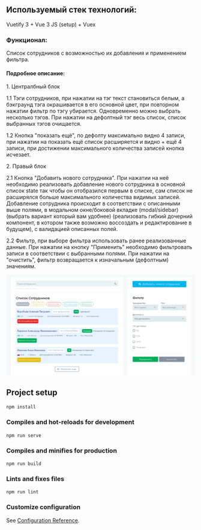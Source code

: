 <h2>Используемый стек технологий:</h2>
<p>Vuetify 3 + Vue 3 JS (setup) + Vuex</p>
<h3>Функционал:</h4>
<p>Cписок сотрудников с возможностью их добавления и применением фильтра.</p>

<h4>Подробное описание:</h4>

<p>1. Централбный блок</p> 
   <p>1.1 Тэги сотрудников, при нажатии на тэг текст становиться белым, а бэкграунд тэга окрашивается в его основной цвет, при повторном нажатии фильтр по тэгу                  убирается. Одновременно можно выбрать несколько тэгов. При нажатии на дефолтный тэг весь список, список выбранных тэгов очищается.</p>
   <p>1.2 Кнопка "показать ещё", по дефолту максимально видно 4 записи, при нажатии на показать ещё список расширяется и видно + ещё 4 записи, при достижении                    максимального количества записей кнопка исчезает.</p>
  
<p>2. Правый блок</p>
<p>2.1 Кнопка "Добавить нового сотрудника". При нажатии на неё необходимо реализовать добавление нового сотрудника в основной список state так чтобы он отобразился            первым в списке, сам список не расширялся больше максимального количества видимых записей. Добавление сотрудника происходит в соответствии с описанными выше            полями, в модальном окне/боковой вкладке (modal/sidebar) (выбрать вариант который вам удобнее) (реализовать гибкий дочерний компонент, в котором также возможно        воссоздать и редактирование в будущем), с валидацией описанных полей.</p>
<p>2.2 Фильтр, при выборе фильтра использовать ранее реализованные данные. При нажатии на кнопку "Применить" необходимо фильтровать записи в соответствии с выбранными        полями. При нажатии на "очистить", фильтр возвращается к изначальным (дефолтным) значениям.</p>




<p align="center">
  <img src="https://github.com/EYKonnikov/list-employees/blob/main/src/assets/employeeList.png" width="840" title="">
</p>

## Project setup
```
npm install
```

### Compiles and hot-reloads for development
```
npm run serve
```

### Compiles and minifies for production
```
npm run build
```

### Lints and fixes files
```
npm run lint
```

### Customize configuration
See [Configuration Reference](https://cli.vuejs.org/config/).
